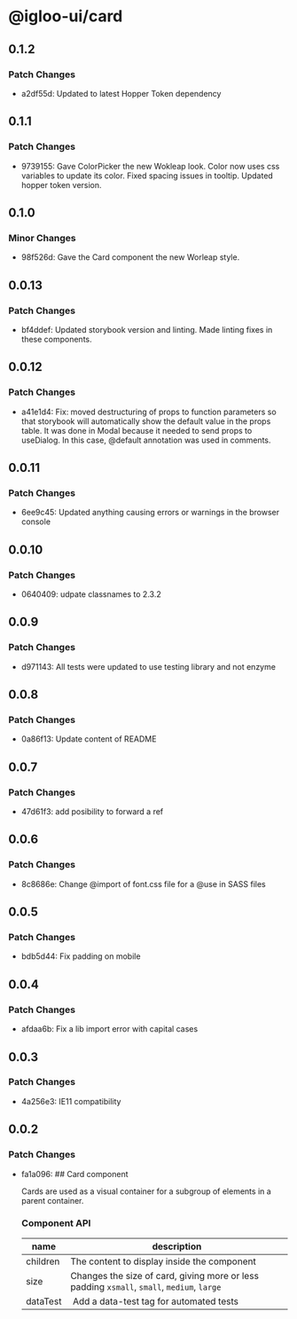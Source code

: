 # @igloo-ui/card

## 0.1.2

### Patch Changes

- a2df55d: Updated to latest Hopper Token dependency

## 0.1.1

### Patch Changes

- 9739155: Gave ColorPicker the new Wokleap look. Color now uses css variables to update its color. Fixed spacing issues in tooltip. Updated hopper token version.

## 0.1.0

### Minor Changes

- 98f526d: Gave the Card component the new Worleap style.

## 0.0.13

### Patch Changes

- bf4ddef: Updated storybook version and linting. Made linting fixes in these components.

## 0.0.12

### Patch Changes

- a41e1d4: Fix: moved destructuring of props to function parameters so that storybook will automatically show the default value in the props table. It was done in Modal because it needed to send props to useDialog. In this case, @default annotation was used in comments.

## 0.0.11

### Patch Changes

- 6ee9c45: Updated anything causing errors or warnings in the browser console

## 0.0.10

### Patch Changes

- 0640409: udpate classnames to 2.3.2

## 0.0.9

### Patch Changes

- d971143: All tests were updated to use testing library and not enzyme

## 0.0.8

### Patch Changes

- 0a86f13: Update content of README

## 0.0.7

### Patch Changes

- 47d61f3: add posibility to forward a ref

## 0.0.6

### Patch Changes

- 8c8686e: Change @import of font.css file for a @use in SASS files

## 0.0.5

### Patch Changes

- bdb5d44: Fix padding on mobile

## 0.0.4

### Patch Changes

- afdaa6b: Fix a lib import error with capital cases

## 0.0.3

### Patch Changes

- 4a256e3: IE11 compatibility

## 0.0.2

### Patch Changes

- fa1a096: ## Card component

  Cards are used as a visual container for a subgroup of elements in a parent container.

  ### Component API

  | name     | description                                                                                |
  | -------- | ------------------------------------------------------------------------------------------ |
  | children | The content to display inside the component                                                |
  | size     | Changes the size of card, giving more or less padding `xsmall`, `small`, `medium`, `large` |
  | dataTest |  Add a data-test tag for automated tests                                                   |
